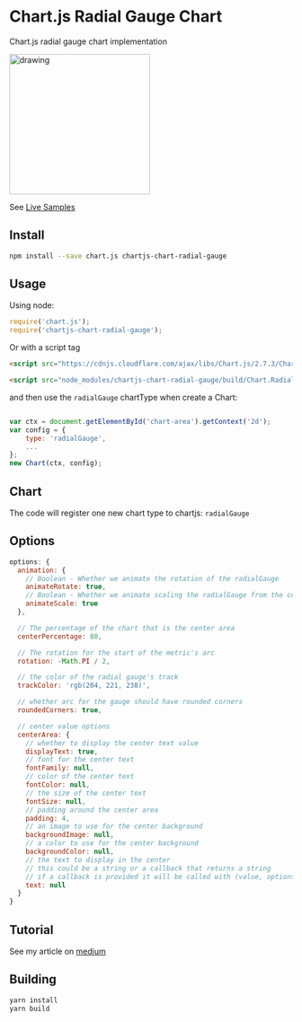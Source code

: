 # Chart.js Radial Gauge Chart

Chart.js radial gauge chart implementation

<img src="https://pandameister.github.io/chartjs-chart-radial-gauge/docs/samples/sample.gif" alt="drawing" width="250"/>

See [Live Samples](https://pandameister.github.io/chartjs-chart-radial-gauge/docs/samples/index.html)

## Install

```bash
npm install --save chart.js chartjs-chart-radial-gauge
```

## Usage

Using node:

```javascript
require('chart.js');
require('chartjs-chart-radial-gauge');
```

Or with a script tag

```html
<script src="https://cdnjs.cloudflare.com/ajax/libs/Chart.js/2.7.3/Chart.bundle.min.js"></script>

<script src="node_modules/chartjs-chart-radial-gauge/build/Chart.RadialGauge.umd.min.js"></script>
```

and then use the `radialGauge` chartType when create a Chart:

```javascript

var ctx = document.getElementById('chart-area').getContext('2d');
var config = {
    type: 'radialGauge',
    ...
};
new Chart(ctx, config);
```

## Chart

The code will register one new chart type to chartjs: `radialGauge`

## Options

```javascript
options: {
  animation: {
    // Boolean - Whether we animate the rotation of the radialGauge
    animateRotate: true,
    // Boolean - Whether we animate scaling the radialGauge from the centre
    animateScale: true
  },

  // The percentage of the chart that is the center area
  centerPercentage: 80,

  // The rotation for the start of the metric's arc
  rotation: -Math.PI / 2,

  // the color of the radial gauge's track
  trackColor: 'rgb(204, 221, 238)',

  // whether arc for the gauge should have rounded corners
  roundedCorners: true,

  // center value options
  centerArea: {
    // whether to display the center text value
    displayText: true,
    // font for the center text
    fontFamily: null,
    // color of the center text
    fontColor: null,
    // the size of the center text
    fontSize: null,
    // padding around the center area
    padding: 4,
    // an image to use for the center background
    backgroundImage: null,
    // a color to use for the center background
    backgroundColor: null,
    // the text to display in the center
    // this could be a string or a callback that returns a string
    // if a callback is provided it will be called with (value, options)
    text: null
  }
}
```

## Tutorial

See my article on [medium](https://medium.com/@patricepominville/creating-a-new-chart-js-chart-type-5f665d16d7aa)

## Building

```sh
yarn install
yarn build
```
